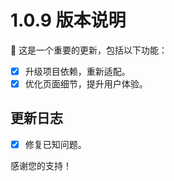 # 1.0.9 版本说明

🧪 这是一个重要的更新，包括以下功能：

- [x] 升级项目依赖，重新适配。
- [x] 优化页面细节，提升用户体验。

## 更新日志

- [x] 修复已知问题。

感谢您的支持！
